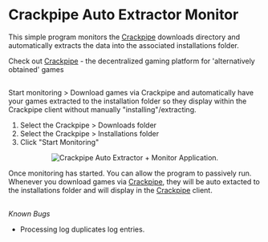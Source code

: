 # Crackpipe Auto Extractor Monitor
This simple program monitors the [Crackpipe](https://crackpipe.de/) downloads directory and automatically extracts the data into the associated installations folder.

Check out [Crackpipe](https://crackpipe.de/) - the decentralized gaming platform for 'alternatively obtained' games

##
Start monitoring > Download games via Crackpipe and automatically have your games extracted to the installation folder so they display within the Crackpipe client without manually "installing"/extracting.


1. Select the Crackpipe > Downloads folder
2. Select the Crackpipe > Installations folder
3. Click "Start Monitoring"

<p align="center"><picture>
  <source media="(prefers-color-scheme: dark)" srcset="https://i.imgur.com/QzER3AD.png">
  <source media="(prefers-color-scheme: light)" srcset="https://i.imgur.com/QzER3AD.png">
  <img alt="Crackpipe Auto Extractor + Monitor Application." src="https://i.imgur.com/QzER3AD.png">
</picture></p>

</center>

Once monitoring has started. You can allow the program to passively run. Whenever you download games via [Crackpipe](https://crackpipe.de/), they will be auto extacted to the installations folder and will display in the [Crackpipe](https://crackpipe.de/) client.

##
*Known Bugs*
* Processing log duplicates log entries.
